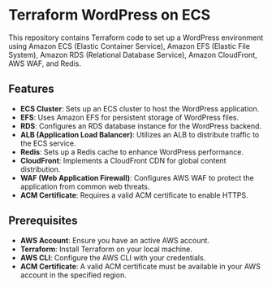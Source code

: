 # Terraform WordPress on ECS

This repository contains Terraform code to set up a WordPress environment using Amazon ECS (Elastic Container Service), Amazon EFS (Elastic File System), Amazon RDS (Relational Database Service), Amazon CloudFront, AWS WAF, and Redis.

## Features

- **ECS Cluster**: Sets up an ECS cluster to host the WordPress application.
- **EFS**: Uses Amazon EFS for persistent storage of WordPress files.
- **RDS**: Configures an RDS database instance for the WordPress backend.
- **ALB (Application Load Balancer)**: Utilizes an ALB to distribute traffic to the ECS service.
- **Redis**: Sets up a Redis cache to enhance WordPress performance.
- **CloudFront**: Implements a CloudFront CDN for global content distribution.
- **WAF (Web Application Firewall)**: Configures AWS WAF to protect the application from common web threats.
- **ACM Certificate**: Requires a valid ACM certificate to enable HTTPS.

## Prerequisites

- **AWS Account**: Ensure you have an active AWS account.
- **Terraform**: Install Terraform on your local machine.
- **AWS CLI**: Configure the AWS CLI with your credentials.
- **ACM Certificate**: A valid ACM certificate must be available in your AWS account in the specified region.

